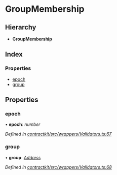 # GroupMembership

## Hierarchy

* **GroupMembership**

## Index

### Properties

* [epoch](_wrappers_validators_.groupmembership.md#epoch)
* [group](_wrappers_validators_.groupmembership.md#group)

## Properties

### epoch

• **epoch**: _number_

_Defined in_ [_contractkit/src/wrappers/Validators.ts:67_](https://github.com/celo-org/celo-monorepo/blob/master/packages/contractkit/src/wrappers/Validators.ts#L67)

### group

• **group**: [_Address_](../external-modules/_base_.md#address)

_Defined in_ [_contractkit/src/wrappers/Validators.ts:68_](https://github.com/celo-org/celo-monorepo/blob/master/packages/contractkit/src/wrappers/Validators.ts#L68)

